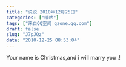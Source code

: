 ```yaml
---
title: "说说 2010年12月25日"
categories: ["嘀咕"]
tags: ["来自QQ空间 qzone.qq.com"]
draft: false
slug: "J7pJQz"
date: "2010-12-25 08:53:04"
---
```


Your name is Christmas,and i will marry you .!
